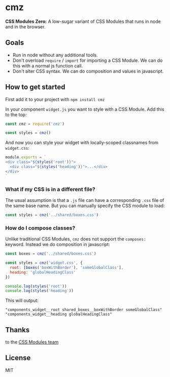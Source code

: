 # cmz

**CSS Modules Zero:** A low-sugar variant of CSS Modules that runs in node and in the browser.

## Goals

- Run in node without any additional tools.
- Don't overload `require` / `import` for importing a CSS Module. We can do this with a normal js function call.
- Don't alter CSS syntax. We can do composition and values in javascript.

## How to get started

First add it to your project with `npm install cmz`

In your component `widget.js` you want to style with a CSS Module. Add this to the top:

```js
const cmz = require('cmz')

const styles = cmz()
```

And now you can style your widget with locally-scoped classnames from `widget.css`:

```js
module.exports = `
<div class="${styles('root')}">
  <div class="${styles('heading')}">...</div>
</div>
`
```

### What if my CSS is in a different file?

The usual assumption is that a `.js` file can have a corresponding `.css` file of the same base name.  But you can manually specify the CSS module to load:

```js
const styles = cmz('../shared/boxes.css')
```

### How do I compose classes?

Unlike traditional CSS Modules, `cmz` does not support the `composes:` keyword. Instead we do composition in javascript:

```js
const boxes = cmz('../shared/boxes.css')

const styles = cmz('widget.css', {
  root: [boxes('boxWithBorder'), 'someGlobalClass'],
  heading: 'globalHeadingClass'
})

console.log(styles('root'))
console.log(styles('heading'))
```

This will output:

```
"components_widget__root shared_boxes__boxWithBorder someGlobalClass"
"components_widget__heading globalHeadingClass"
```

## Thanks

to the [CSS Modules team](https://github.com/orgs/css-modules/people)

## License

MIT


